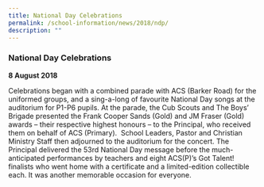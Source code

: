```yaml
---
title: National Day Celebrations
permalink: /school-information/news/2018/ndp/
description: ""
---
```

### **National Day Celebrations**
**8 August 2018**

Celebrations began with a combined parade with ACS (Barker Road) for the uniformed groups, and a sing-a-long of favourite National Day songs at the auditorium for P1-P6 pupils. At the parade, the Cub Scouts and The Boys’ Brigade presented the Frank Cooper Sands (Gold) and JM Fraser (Gold) awards – their respective highest honours – to the Principal, who received them on behalf of ACS (Primary).  School Leaders, Pastor and Christian Ministry Staff then adjourned to the auditorium for the concert. The Principal delivered the 53rd National Day message before the much-anticipated performances by teachers and eight ACS(P)’s Got Talent! finalists who went home with a certificate and a limited-edition collectible each. It was another memorable occasion for everyone.